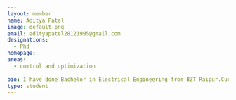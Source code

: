 ```yaml
---
layout: member
name: Aditya Patel
image: default.png
email: adityapatel28121995@gmail.com
designations: 
  - Phd
homepage: 
areas:
  - comtrol and optimization
  
bio: I have done Bachelor in Electrical Engineering from BZT Raipur.Currently I am doing my direct phd under Dr.Nirav Bhatt at IIT madras.
type: student
---
```

